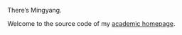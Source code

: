 There’s Mingyang. 

Welcome to the source code of my [academic homepage](https://mingyang5.github.io/).